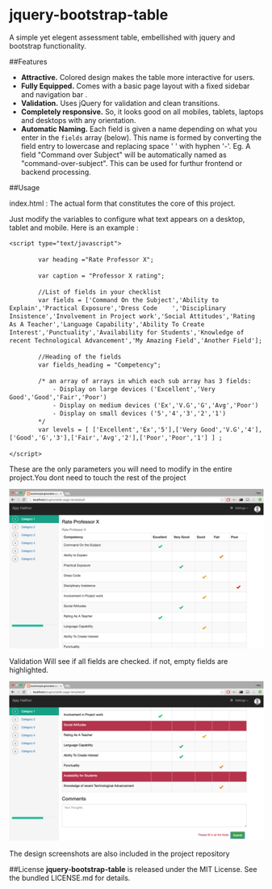 # jquery-bootstrap-table

A simple yet elegent assessment table, embellished with jquery and bootstrap functionality. 

##Features

- **Attractive.** Colored design makes the table more interactive for users.
- **Fully Equipped.** Comes with a basic page layout with a fixed sidebar and navigation bar .
- **Validation.** Uses jQuery for validation and clean transitions.
- **Completely responsive.** So, it looks good on all mobiles, tablets, laptops and desktops with any orientation.
- **Automatic Naming.** Each field is given a name depending on what you enter in the `fields` array (below). This name is formed by converting the field entry to lowercase and replacing space ' ' with hyphen '-'. Eg. A field "Command over Subject" will be automatically named as "command-over-subject". This can be used for furthur frontend or backend processing.

##Usage

index.html : The actual form that constitutes the core of this project.

Just modify the variables to configure what text appears on a desktop, tablet and mobile. Here is an example :

```
<script type="text/javascript">

		var heading ="Rate Professor X";

		var caption = "Professor X rating";

		//List of fields in your checklist
		var fields = ['Command On the Subject','Ability to Explain','Practical Exposure','Dress Code	','Disciplinary Insistence','Involvement in Project work','Social Attitudes','Rating As A Teacher','Language Capability','Ability To Create Interest','Punctuality','Availability for Students','Knowledge of recent Technological Advancement','My Amazing Field','Another Field'];

		//Heading of the fields
		var fields_heading = "Competency";

		/* an array of arrays in which each sub array has 3 fields:
			- Display on large devices ('Excellent','Very Good','Good','Fair','Poor')
			- Display on medium devices ('Ex','V.G','G','Avg','Poor')
			- Display on small devices ('5','4','3','2','1')
		*/
		var levels = [ ['Excellent','Ex','5'],['Very Good','V.G','4'],['Good','G','3'],['Fair','Avg','2'],['Poor','Poor','1'] ] ;

</script>

```
These are the only parameters you will need to modify in the entire project.You dont need to touch the rest of the project
		


![Screenshot of Table](/screenshots/desktop/normal.png?raw=true "Normal view")

Validation Will see if all fields are checked. if not, empty fields are highlighted.

![Screenshot of Table and Validation](/screenshots/desktop/validation.png?raw=true "Nice looks for Validation")

The design screenshots are also included in the project repository

##License
**jquery-bootstrap-table** is released under the MIT License. See the bundled LICENSE.md for details.
